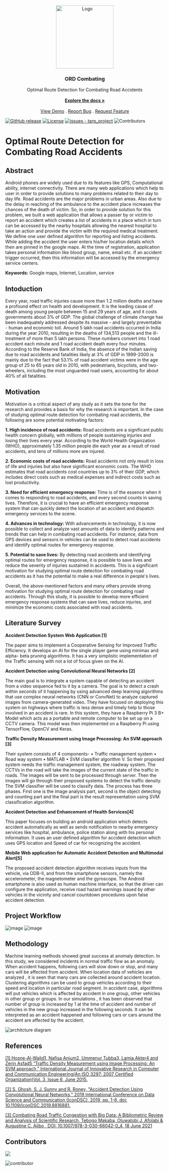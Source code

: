 <br/>
<p align="center">
  <a href="https://github.com/vinit1234singh/tarp_project">
    <img src="https://d2lk14jtvqry1q.cloudfront.net/media/small_Vellore_Institute_of_Technology_Business_School_VIT_BS_54186d8069_26f401a9aa_b4584782bc.png" alt="Logo" width="60%" height="200">
  </a>
  <h3 align="center">ORD Combating </h3>
  <p align="center">
    Optimal Route Detection for Combating Road Accidents
   <br/>
    <br/>
    <a href="https://github.com/vinit1234singh/tarp_project"><strong>Explore the docs »</strong></a>
    <br/>
    <br/>
    <a href="https://github.com/vinit1234singh/tarp_project">View Demo</a>
    .
    <a href="https://github.com/vinit1234singh/tarp_project/issues">Report Bug</a>
    .
    <a href="https://github.com/vinit1234singh/tarp_project/issues">Request Feature</a>
  </p>
</p>



[![GitHub release](https://img.shields.io/github/release/vinit1234singh/tarp_project?include_prereleases=&sort=semver&color=blue)](https://github.com/vinit1234singh/tarp_project/releases/)
[![License](https://img.shields.io/badge/License-VIT-blue)](#license)
[![issues - tarp_project](https://img.shields.io/github/issues/vinit1234singh/tarp_project)](https://github.com/vinit1234singh/tarp_project/issues)
![Contributors](https://img.shields.io/github/contributors/vinit1234singh/tarp_project?color=dark-green)

<div align="center">
</div>



# Optimal Route Detection for Combating Road Accidents
Abstract
------------------
Android phones are widely used due to its features like GPS, Computational ability, internet
connectivity. There are many web applications which help to user in order to provide solutions
to many problems related to their day to day life. Road accidents are the major problems in urban
areas. Also due to the delay in reaching of the ambulance to the accident place increases the
chances of the death of victim. So, in order to provide solution for this problem, we built a web
application that allows a passer by or victim to report an accident which creates a list of accidents
in a place which in turn can be accessed by the nearby hospitals allowing the nearest hospital to
take an action and provide the victim with the required medical treatment. We define one user
defined algorithm for reporting and listing accidents. While adding the accident the user enters
his/her location details which then are pinned in the google maps. At the time of registration,
application takes personal information like blood group, name, email etc. If an accident trigger
occurred, then this information will be accessed by the emergency service centers.

**Keywords:** Google maps, Internet, Location, service


Intoduction
------------------
Every year, road traffic injuries cause more than 1.2 million deaths and have a profound effect on
health and development. It is the leading cause of death among young people between 15 and
29 years of age, and it costs governments about 3% of GDP. The global challenge of climate
change has been inadequately addressed despite its massive - and largely preventable - human
and economic toll.
Around 5 lakh road accidents occurred in India during the year 2010, resulting in the deaths of
134,513 people and the ill-treatment of more than 5 lakh persons. These numbers convert into 1
road accident each minute and 1 road accident death every four minutes. According to the
Reserve Bank of India, the absence of the Indian saving due to road accidents and fatalities likely
at 3% of GDP in 1999-2000 is mainly due to the fact that 53.1% of road accident victims were in
the age group of 25 to 65 years old in 2010, with pedestrians, bicyclists, and two-wheelers,
including the most unguarded road users, accounting for about 40% of all fatalities.


Motivation
------------------
Motivation is a critical aspect of any study as it sets the tone for the research and provides a basis for why the research is important. In the case of studying optimal route detection for combating road accidents, the following are some potential motivating factors:

**1. High incidence of road accidents:** Road accidents are a significant public health concern globally, with millions of people sustaining injuries and losing their lives every year. According to the World Health Organization (WHO), approximately 1.35 million people die each year as a result of road accidents, and tens of millions more are injured.

**2. Economic costs of road accidents:** Road accidents not only result in loss of life and injuries but also have significant economic costs. The WHO estimates that road accidents cost countries up to 3% of their GDP, which includes direct costs such as medical expenses and indirect costs such as lost productivity.

**3. Need for efficient emergency response:** Time is of the essence when it comes to responding to road accidents, and every second counts in saving lives. Therefore, it is crucial to have an efficient emergency response system that can quickly detect the location of an accident and dispatch emergency services to the scene.

**4. Advances in technology:** With advancements in technology, it is now possible to collect and analyze vast amounts of data to identify patterns and trends that can help in combating road accidents. For instance, data from GPS devices and sensors in vehicles can be used to detect road accidents and identify optimal routes for emergency response.

**5. Potential to save lives:** By detecting road accidents and identifying optimal routes for emergency response, it is possible to save lives and reduce the severity of injuries sustained in accidents. This is a significant motivation for studying optimal route detection for combating road accidents as it has the potential to make a real difference in people's lives.

Overall, the above-mentioned factors and many others provide strong motivation for studying optimal route detection for combating road accidents. Through this study, it is possible to develop more efficient emergency response systems that can save lives, reduce injuries, and minimize the economic costs associated with road accidents.


Literature Survey
------------------
**Accident Detection System Web Application [1]**

The paper aims to implement a Cooperative Sensing for Improved Traffic Efficiency. It develops an
AI for the single player game using minimax and alpha- beta pruning algorithms. It has a very
simplistic implementation of the Traffic sensing with not a lot of focus given on the AI.


**Accident Detection using Convolutional Neural Networks [2]**

The main goal is to integrate a system capable of detecting an accident from a video sequence fed
to it by a camera. The goal is to detect a crash within seconds of it happening by using advanced
deep learning algorithms that use complex neural networks (CNN or ConvNet) to analyze captured
images from camera-generated video. They have focused on deploying this system on highways
where traffic is less dense and timely help to those involved in an accident is rare. In this system,
they have a Raspberry Pi 3 B+ Model which acts as a portable and remote computer to be set up
on a CCTV camera. This model was then implemented on a Raspberry Pi using TensorFlow, OpenCV
and Keras.

**Traffic Density Measurement using Image Processing: An SVM approach [3]**

Their system consists of 4 components-
• Traffic management system
• Road way system
• MATLAB
• SVM classifier algorithm V.
So their proposed system needs the traffic management system, the roadway system. The CCTVs
in the road will take the images of the current state of the traffic in roads. The images will be sent
to be processed through server. Then the images will go through their proposed systems to detect
the traffic density. The SVM classifier will be used to classify data. The process has three phases.
First one is the image analysis part, second is the object detecting and counting part and the final
part is the result representation using SVM classification algorithm.

**Accident Detection and Enhancement of Health Services[4]**

This paper focuses on building an android application which detects accident automatically as well
as sends notification to nearby emergency services like hospital, ambulance, police station along
with his personal information. It uses an user defined algorithm for accident detection which uses
GPS location and Speed of car for recognizing the accident.

**Mobile Web application for Automatic Accident Detection and Multimodal Alert[5]**

The proposed accident detection algorithm receives inputs from the vehicle, via ODB-II, and from
the smartphone sensors, namely the accelerometer, the magnetometer and the gyroscope. The
Android smartphone is also used as human machine interface, so that the driver can configure the
application, receive road hazard warnings issued by other vehicles in the vicinity and cancel
countdown procedures upon false accident detection.


Project Workflow
------------------
![image](https://user-images.githubusercontent.com/72341082/217732531-b8860f84-adba-482d-948b-90bc5a15608a.png)
![image](https://user-images.githubusercontent.com/72341082/218323549-ed0b285d-aeeb-424e-82c4-bd03d565e1f0.png) 


Methodology
------------------

Machine  learning methods  showed  great success  at  anomaly detection. In  this study, we considered incidents in normal traffic flow as an anomaly. When accident happens, following cars will slow down or stop, and many cars will be affected from accident. When location data of vehicles are analyzed , it is seen that many cars are collected around accident location. Clustering algorithms can be used to group vehicles according to their speed and location in particular road segment. In accident case, algorithms will put vehicles which is affected by accident in one group, other vehicles in other group or groups.  In our simulations , it has been observed that number of group is increased by 1 at the time of accident and number of vehicles in the new group increased in the following seconds. It can be interpreted as an accident happened and following cars or  cars around  the accident are affected by the accident.


![architcture diagram](https://user-images.githubusercontent.com/87689549/226840169-32f7a4cd-5c35-4a2e-9d79-e67b9333b225.PNG)


References
-----------------

[[1] Hosne-Al-Walid1, Nafisa Anjum2, Ummenur Tubba3, Lamia Akter4 and Zerin Asfad5 “Traffic 
Density Measurement using Image Processing: An SVM approach,” International Journal of Innovative 
Research in Computer and Communication Engineering(An ISO 3297: 2007 Certified Organization)Vol. 
3, Issue 6, June 2015.](https://www.researchgate.net/profile/Hosne-Al-Walid-Shaiket/publication/329155184_Traffic_Density_Measurement_using_Image_Processing_An_SVM_approach/links/5bf83b08458515a69e3647c5/Traffic-Density-Measurement-using-Image-Processing-An-SVM-approach.pdf)

[[2] S. Ghosh, S. J. Sunny and R. Roney, "Accident Detection Using Convolutional Neural Networks," 2019 
International Conference on Data Science and Communication (IconDSC), 2019, pp. 1-6, doi: 
10.1109/IconDSC.2019.8816881.](https://ieeexplore.ieee.org/abstract/document/8816881)

[[3] Combating Road Traffic Congestion with Big Data: A Bibliometric Review and Analysis of Scientific Research,  Tebogo Makaba, Oluwatobi J. Afolabi & Augustine C. Ajibo , DOI: 10.1007/978-3-030-66042-0_4, 18 June 2021](https://link.springer.com/chapter/10.1007/978-3-030-66042-0_4)


Contributors
----------------

<a href="https://github.com/vinit1234singh/tarp_project/graphs/contributors">
  <img src="https://contrib.rocks/image?repo=vinit1234singh/tarp_project" />
</a>


![contributor](https://user-images.githubusercontent.com/87689549/226846122-b6f7313a-e53c-4e36-9f16-10bc08287d48.PNG)





